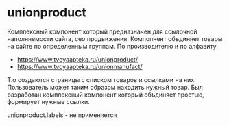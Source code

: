 # unionproduct

Комплексный компонент который предназначен для ссылочной наполняемости сайта, сео продвижения.
Компопнент объдиняет товары на сайте по определенным группам. По производителю и по алфавиту
 - https://www.tvoyaapteka.ru/unionproduct/
 - https://www.tvoyaapteka.ru/unionmanufact/
 
Т.о создаются страницы с списком товаров и ссылками на них. Пользователь может таким образом находить нужный товар.
Был разработан комплексный компонент который объдиняет простые, формирует нужные ссылки.

unionproduct.labels - не применяется

